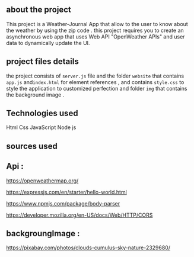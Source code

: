 ## about the project
This project
 is a Weather-Journal App that allow to the user to know about the weather by using the zip code .
this project requires you to create an asynchronous web app that uses Web API "OpenWeather APIs" and user data to dynamically update the UI. 
## project files details
 the project consists of 
 `server.js` file and the folder `website` that contains  `app.js` and`index.html` for element references , and contains `style.css` to style the application to customized perfection and folder `img` that contains the background image .

 ## Technologies used
Html Css JavaScript Node js



 ## sources used
 ## Api :
 https://openweathermap.org/

 https://expressjs.com/en/starter/hello-world.html

 https://www.npmjs.com/package/body-parser

 https://developer.mozilla.org/en-US/docs/Web/HTTP/CORS

## backgroungImage :
https://pixabay.com/photos/clouds-cumulus-sky-nature-2329680/



